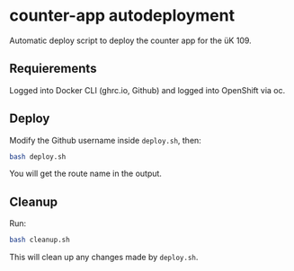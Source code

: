 # counter-app autodeployment

Automatic deploy script to deploy the counter app for the üK 109.

## Requierements
Logged into Docker CLI (ghrc.io, Github) and logged into OpenShift via oc.

## Deploy
Modify the Github username inside ``deploy.sh``, then:
```bash
bash deploy.sh
```
You will get the route name in the output.

## Cleanup
Run:
```bash
bash cleanup.sh
```
This will clean up any changes made by ``deploy.sh``.
